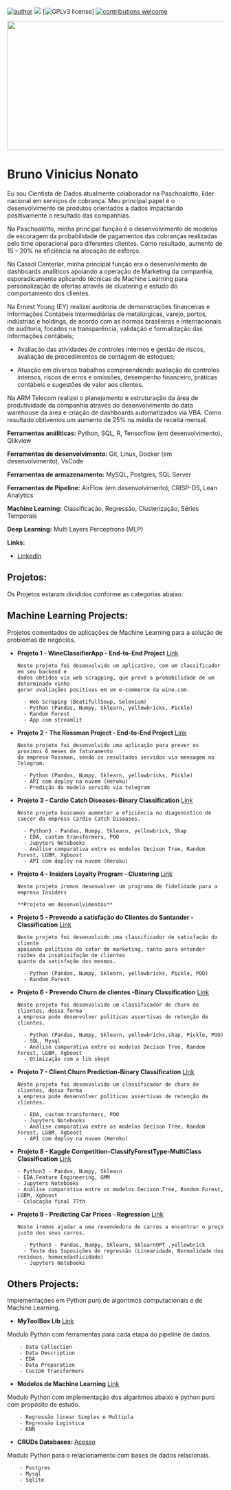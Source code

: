 [![author](https://img.shields.io/badge/author-brunovn-red.svg)](www.linkedin.com/in/brunovn) 
[![](https://img.shields.io/badge/python-3.7+-blue.svg)](https://www.python.org/downloads/release/python-365/) [![GPLv3 license](https://img.shields.io/badge/License-MIT-blue.svg)]
[![contributions welcome](https://img.shields.io/badge/contributions-welcome-brightgreen.svg?style=flat)](https://github.com/bruno154/Data_Science_Python/issues)

<p align="center">
  <img src="https://github.com/bruno154/DataScienceProjects/blob/master/imgs/Galaxy%20Twitch%20Banner.png" width = "900" height = "300">
</p> 
 
# Bruno Vinicius Nonato
Eu sou Cientista de Dados atualmente colaborador na Paschoalotto, líder nacional em serviços de cobrança.
Meu principal papel é o desenvolvimento de produtos orientados a dados impactando positivamente o resultado das companhias.

Na Paschoalotto, minha principal função é o desenvolvimento de modelos de escoragem da probabilidade de pagamentos das cobranças realizadas pelo time operacional para diferentes clientes. Como resultado, aumento de 15 – 20% na eficiência na alocação de esforço.

Na Cassol Centerlar, minha principal função era o desenvolvimento de dashboards analíticos apoiando a operação de Marketing da companhia, esporadicamente aplicando técnicas de Machine Learning para personalização de ofertas através de clustering e estudo do comportamento dos clientes.

Na Ernest Young (EY) realizei auditoria de demonstrações financeiras e Informações Contábeis Intermediárias de metalúrgicas, varejo, portos, indústrias e holdings, de acordo com as normas brasileiras e internacionais de auditoria, focados na transparência, validação e formalização das informações contábeis;

- Avaliação das atividades de controles internos e gestão de riscos, avaliação de procedimentos de contagem de estoques;

- Atuação em diversos trabalhos compreendendo avaliação de controles internos, riscos de erros e omissões, desempenho financeiro, práticas contábeis e sugestões de valor aos clientes.

Na ARM Telecom realizei o planejamento e estruturação da área de produtividade da companhia através do desenvolvimento do data warehouse da área e criação de dashboards automatizados via VBA. Como resultado obtivemos um aumento de 25% na média de receita mensal.

**Ferramentas análiticas:** Python, SQL, R, Tensorflow (em desenvolvimento), Qlikview

**Ferramentas de desenvolvimento:** Git, Linux, Docker (em desenvolvimento), VsCode

**Ferramentas de armazenamento:** MySQL, Postgres, SQL Server

**Ferramentas de Pipeline:** AirFlow (em desenvolvimento), CRISP-DS, Lean Analytics

**Machine Learning:** Classificação, Regressão, Clusterização, Séries Temporais

**Deep Learning:** Multi Layers Perceptrons (MLP)

**Links:** 
* [LinkedIn](https://www.linkedin.com/in/brunovn)  
 
## Projetos:
Os Projetos estaram divididos conforme as categorias abaixo:


## Machine Learning Projects:
Projetos comentados de aplicações de Machine Learning para a solução de problemas de negócios.

* **Projeto 1 - WineClassifierApp - End-to-End Project** [Link](https://github.com/bruno154/DataScienceProjects/tree/master/End-to-EndProjects/Projeto_1_WineClassifier)
    
      Neste projeto foi desenvolvido um aplicativo, com um classificador em seu backend e 
      dados obtidos via web scrapping, que prevê a probabilidade de um determinado vinho 
      gerar avaliações positivas em um e-commerce da wine.com.
      
        - Web Scraping (BeatifullSoup, Selenium)
        - Python (Pandas, Numpy, Sklearn, yellowbricks, Pickle)
        - Random Forest
        - App com streamlit

* **Projeto 2 - The Rossman Project - End-to-End Project** [Link](https://github.com/bruno154/the_rossman_projects)

      Neste projeto foi desenvolvido uma aplicação para prever os proximos 6 meses de faturamento 
      da empresa Rossman, sendo os resultados servidos via mensagem no Telegram.
      
        - Python (Pandas, Numpy, Sklearn, yellowbricks, Pickle)
        - API com deploy na nuvem (Heroku)
        - Predição do modelo servido via telegram

* **Projeto 3 - Cardio Catch Diseases-Binary Classification** [Link](https://github.com/bruno154/project-4-cardio-catch-disease)

      Neste projeto buscamos aumentar a eficiência no diagonostico de cancer da empresa Cardio Catch Diseases.
      
        - Python3 - Pandas, Numpy, Sklearn, yellowbrick, Shap
        - EDA, custom transformers, POO
        - Jupyters Notebooks
        - Análise comparativa entre os modelos Decison Tree, Random Forest, LGBM, Xgboost
        - API com deploy na nuvem (Heroku)

* **Projeto 4 - Insiders Loyalty Program - Clustering** [Link](https://github.com/bruno154/InsidersLoyaltyProgram)
      
      Neste projeto iremos desenvolver um programa de fidelidade para a empresa Insiders
  
      **Projeto em desenvolvimentos**

* **Projeto 5 - Prevendo a satisfação do Clientes do Santander - Classification** [Link](https://github.com/bruno154/project-1-santander-customers/)
      
      Neste projeto foi desenvolvido uma classificador de satisfação do cliente 
      apoiando políticas do setor de marketing, tanto para entender razões da insatisifação de clientes
      quanto da satisfação dos mesmos.
     
        - Python (Pandas, Numpy, Sklearn, yellowbricks, Pickle, POO)
        - Random Forest

* **Projeto 6 - Prevendo Churn de clientes -Binary Classification** [Link](https://github.com/bruno154/project-2-predicting-customers-churn)

      Neste projeto foi desenvolvido um classificador de churn de clientes, dessa forma 
      a empresa pode desenvolver políticas assertivas de retenção de clientes.
      
        - Python (Pandas, Numpy, Sklearn, yellowbricks,shap, Pickle, POO)
        - SQL, Mysql
        - Análise comparativa entre os modelos Decison Tree, Random Forest, LGBM, Xgboost
        - Otimização com a lib skopt

* **Projeto 7 - Client Churn Prediction-Binary Classification** [Link](https://github.com/bruno154/project-client-churn-prediction)

      Neste projeto foi desenvolvido um classificador de churn de clientes, dessa forma 
      a empresa pode desenvolver políticas assertivas de retenção de clientes.
      
        - EDA, custom transformers, POO
        - Jupyters Notebooks
        - Análise comparativa entre os modelos Decison Tree, Random Forest, LGBM, Xgboost
        - API com deploy na nuvem (Heroku)
      
* **Projeto 8 - Kaggle Competition-ClassifyForestType-MultiClass Classification** [Link](https://github.com/bruno154/kaggle_competition_classifyforesttype)

      - Python3 - Pandas, Numpy, Sklearn
      - EDA,Feature Engineering, GMM
      - Jupyters Notebooks
      - Análise comparativa entre os modelos Decison Tree, Random Forest, LGBM, Xgboost
      - Colocação final 77th
      

* **Projeto 9 - Predicting Car Prices - Regression** [Link](https://github.com/bruno154/project-3-predicting-car-price)

      Neste iremos ajudar a uma revendedora de carros a encontrar o preço justo dos seus carros.
      
        - Python3 - Pandas, Numpy, Sklearn, SklearnOPT ,yellowbrick
        - Teste das Suposições de regressão (Linearidade, Normalidade dos resíduos, homocedasticidade)
        - Jupyters Notebooks

## Others Projects:
Implementações em Python puro de algoritmos computacionais e de Machine Learning.
* **MyToolBox Lib** [Link](https://github.com/bruno154/project-mytoolbox)

Modulo Python com ferramentas para cada etapa do pipeline de dados.

        - Data Collection
        - Data Description
        - EDA
        - Data Preparation
        - Custom Transformers

* **Modelos de Machine Learning** [Link](https://github.com/bruno154/project-ml-models)

Modulo Python com implementação dos algaritmos abaixo e python puro com propósito de estudo.
        
        - Regressão linear Simples e Multipla
        - Regressão Logística
        - KNN

* **CRUDs Databases:** [Acesso](https://github.com/bruno154/project-cruds)

Modulo Python para o relacionamento com bases de dados relacionais.
        
        - Postgres
        - Mysql
        - Sqlite 
